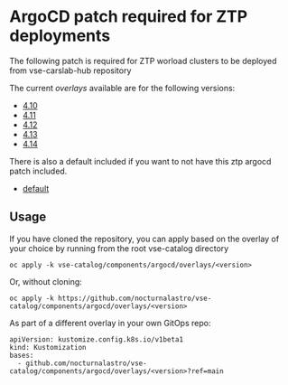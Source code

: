 # ArgoCD patch required for ZTP deployments

The following patch is required for ZTP worload clusters to be deployed from vse-carslab-hub repository

The current *overlays* available are for the following versions:
* [4.10](overlays/4.10)
* [4.11](overlays/4.11)
* [4.12](overlays/4.12)
* [4.13](overlays/4.13)
* [4.14](overlays/4.14)


There is also a default included if you want to not have this ztp argocd patch included.
* [default](overlays/default)

## Usage
If you have cloned the repository, you can apply based on the overlay of your choice by running from the root vse-catalog directory

```
oc apply -k vse-catalog/components/argocd/overlays/<version>
```

Or, without cloning:

```
oc apply -k https://github.com/nocturnalastro/vse-catalog/components/argocd/overlays/<version>
```

As part of a different overlay in your own GitOps repo:

```
apiVersion: kustomize.config.k8s.io/v1beta1
kind: Kustomization
bases:
  - github.com/nocturnalastro/vse-catalog/components/argocd/overlays/<version>?ref=main
```
